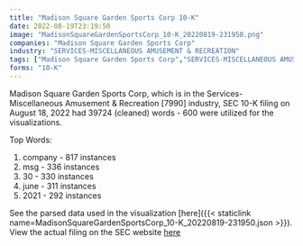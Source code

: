 ```yaml
---
title: "Madison Square Garden Sports Corp 10-K"
date: 2022-08-19T23:19:50
image: "MadisonSquareGardenSportsCorp_10-K_20220819-231950.png"
companies: "Madison Square Garden Sports Corp"
industry: "SERVICES-MISCELLANEOUS AMUSEMENT & RECREATION"
tags: ["Madison Square Garden Sports Corp","SERVICES-MISCELLANEOUS AMUSEMENT & RECREATION","08-18-2022","10-K"]
forms: "10-K"
---
```

Madison Square Garden Sports Corp, which is in the Services-Miscellaneous Amusement & Recreation [7990] industry, SEC 10-K filing on August 18, 2022 had 39724 (cleaned) words - 600 were utilized for the visualizations.

Top Words:
1. company - 817 instances
2. msg - 336 instances
3. 30 - 330 instances
4. june - 311 instances
5. 2021 - 292 instances


See the parsed data used in the visualization [here]({{< staticlink name=MadisonSquareGardenSportsCorp_10-K_20220819-231950.json >}}).  
View the actual filing on the SEC website [here](https://www.sec.gov/Archives/edgar/data/1636519/0001636519-22-000009.txt)